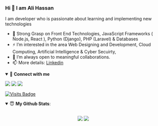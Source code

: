 ### Hi 👋 I am Ali Hassan 


I am developer who is passionate about learning and implementing new technologies

- 🔭 Strong Grasp on Front End Technologies, JavaScript Frameworks ( Node.js, React ), Python (Django),  PHP (Laravel) & Databases 
- ⚡ I’m interested in the area Web Designing and Development, Cloud Computing, Artificial Intelligence & Cyber Secuirty, 
- 👯 I’m always open to meaningful collaborations.
- 📫 More details: [Linkedin](https://www.linkedin.com/in/hasandev/)

<details open>
<summary>🤝 <b>Connect with me</b></summary>

<p align = "center">

[<img src="https://img.shields.io/badge/twitter-%231DA1F2.svg?&style=for-the-badge&logo=twitter&logoColor=white" />](https://twitter.com/engr_speaks2) 
 [<img src="https://img.shields.io/badge/Facebook-1877F2.svg?style=for-the-badge&logo=facebook&logoColor=white" />](https://facebook.com/jatoihasan) 
[<img src="https://img.shields.io/badge/linkedin-%230077B5.svg?&style=for-the-badge&logo=linkedin&logoColor=white" />](https://www.linkedin.com/in/hasandev/)

[![Visits Badge](https://badges.pufler.dev/visits/alijatoi/alijatoi?style=for-the-badge)](https://github.com/alijatoi)

</p>

</details>

<details open>
 <summary> 😇 <b>My Github Stats</b>: </summary>

<br>

<p align = "center">
  <img src = "https://github-readme-stats.vercel.app/api?username=alijatoi&show_icons=true&title_color=fff&icon_color=79ff97&text_color=9f9f9f&bg_color=151515&line_height=40">
  <img src = "https://github-readme-stats.vercel.app/api/top-langs/?username=alijatoi&hide=css,java,html&theme=tokyonight">
</p>

</details>
